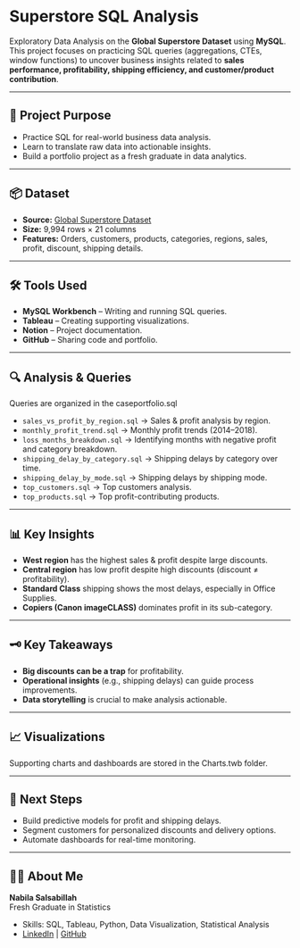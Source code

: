 # Superstore SQL Analysis

Exploratory Data Analysis on the **Global Superstore Dataset** using **MySQL**.  
This project focuses on practicing SQL queries (aggregations, CTEs, window functions) to uncover business insights related to **sales performance, profitability, shipping efficiency, and customer/product contribution**.  

---

## 📌 Project Purpose
- Practice SQL for real-world business data analysis.
- Learn to translate raw data into actionable insights.
- Build a portfolio project as a fresh graduate in data analytics.

---

## 📦 Dataset
- **Source:** [Global Superstore Dataset](https://www.kaggle.com/datasets/vivek468/superstore-dataset-final)  
- **Size:** 9,994 rows × 21 columns  
- **Features:** Orders, customers, products, categories, regions, sales, profit, discount, shipping details.

---

## 🛠 Tools Used
- **MySQL Workbench** – Writing and running SQL queries.
- **Tableau** – Creating supporting visualizations.
- **Notion** – Project documentation.
- **GitHub** – Sharing code and portfolio.

---

## 🔍 Analysis & Queries
Queries are organized in the caseportfolio.sql
- `sales_vs_profit_by_region.sql` → Sales & profit analysis by region.
- `monthly_profit_trend.sql` → Monthly profit trends (2014–2018).
- `loss_months_breakdown.sql` → Identifying months with negative profit and category breakdown.
- `shipping_delay_by_category.sql` → Shipping delays by category over time.
- `shipping_delay_by_mode.sql` → Shipping delays by shipping mode.
- `top_customers.sql` → Top customers analysis.
- `top_products.sql` → Top profit-contributing products.

---

## 📊 Key Insights
- **West region** has the highest sales & profit despite large discounts.
- **Central region** has low profit despite high discounts (discount ≠ profitability).
- **Standard Class** shipping shows the most delays, especially in Office Supplies.
- **Copiers (Canon imageCLASS)** dominates profit in its sub-category.

---

## 🗝 Key Takeaways
- **Big discounts can be a trap** for profitability.
- **Operational insights** (e.g., shipping delays) can guide process improvements.
- **Data storytelling** is crucial to make analysis actionable.

---

## 📈 Visualizations
Supporting charts and dashboards are stored in the Charts.twb folder.

---

## 🚀 Next Steps
- Build predictive models for profit and shipping delays.
- Segment customers for personalized discounts and delivery options.
- Automate dashboards for real-time monitoring.

---

## 👩‍💻 About Me
**Nabila Salsabillah**  
Fresh Graduate in Statistics  
- Skills: SQL, Tableau, Python, Data Visualization, Statistical Analysis  
- [LinkedIn](https://www.linkedin.com/in/nabilasalsb) | [GitHub](https://github.com/bblyuqi)
